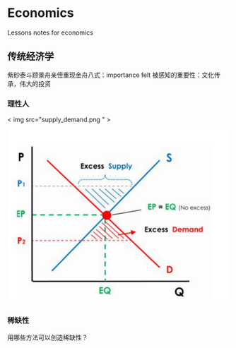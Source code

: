 # Economics
Lessons notes for economics
## 传统经济学
紫砂泰斗顾景舟亲侄重现金舟八式：importance felt 被感知的重要性：文化传承，伟大的投资
### 理性人

< img src="supply_demand.png " >

![](supply_demand.png)
### 稀缺性
用哪些方法可以创造稀缺性？

